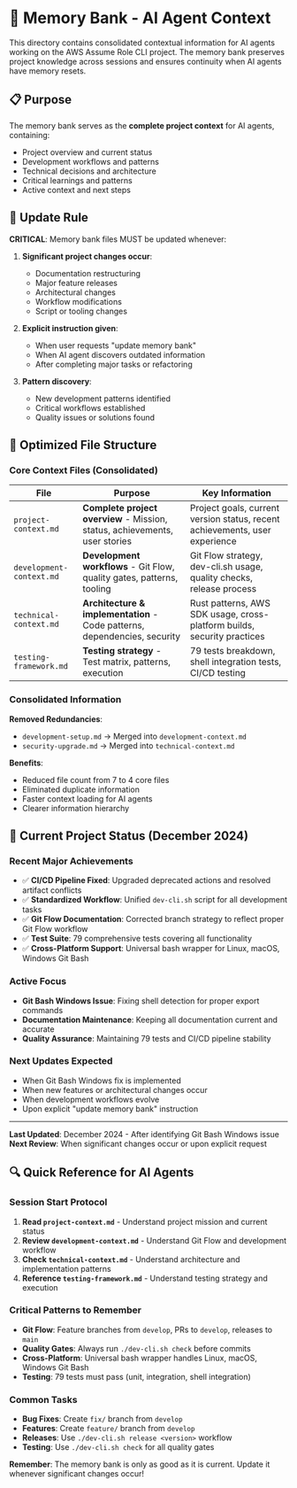 # 🧠 Memory Bank - AI Agent Context

This directory contains consolidated contextual information for AI agents working on the AWS Assume Role CLI project. The memory bank preserves project knowledge across sessions and ensures continuity when AI agents have memory resets.

## 📋 Purpose

The memory bank serves as the **complete project context** for AI agents, containing:
- Project overview and current status
- Development workflows and patterns
- Technical decisions and architecture
- Critical learnings and patterns
- Active context and next steps

## 🔄 Update Rule

**CRITICAL**: Memory bank files MUST be updated whenever:

1. **Significant project changes occur**:
   - Documentation restructuring
   - Major feature releases
   - Architectural changes
   - Workflow modifications
   - Script or tooling changes

2. **Explicit instruction given**:
   - When user requests "update memory bank"
   - When AI agent discovers outdated information
   - After completing major tasks or refactoring

3. **Pattern discovery**:
   - New development patterns identified
   - Critical workflows established
   - Quality issues or solutions found

## 📁 Optimized File Structure

### Core Context Files (Consolidated)

| File | Purpose | Key Information |
|------|---------|-----------------|
| `project-context.md` | **Complete project overview** - Mission, status, achievements, user stories | Project goals, current version status, recent achievements, user experience |
| `development-context.md` | **Development workflows** - Git Flow, quality gates, patterns, tooling | Git Flow strategy, dev-cli.sh usage, quality checks, release process |
| `technical-context.md` | **Architecture & implementation** - Code patterns, dependencies, security | Rust patterns, AWS SDK usage, cross-platform builds, security practices |
| `testing-framework.md` | **Testing strategy** - Test matrix, patterns, execution | 79 tests breakdown, shell integration tests, CI/CD testing |

### Consolidated Information

**Removed Redundancies**:
- `development-setup.md` → Merged into `development-context.md`
- `security-upgrade.md` → Merged into `technical-context.md`

**Benefits**:
- Reduced file count from 7 to 4 core files
- Eliminated duplicate information
- Faster context loading for AI agents
- Clearer information hierarchy

## 🎯 Current Project Status (December 2024)

### Recent Major Achievements
- ✅ **CI/CD Pipeline Fixed**: Upgraded deprecated actions and resolved artifact conflicts
- ✅ **Standardized Workflow**: Unified `dev-cli.sh` script for all development tasks
- ✅ **Git Flow Documentation**: Corrected branch strategy to reflect proper Git Flow workflow
- ✅ **Test Suite**: 79 comprehensive tests covering all functionality
- ✅ **Cross-Platform Support**: Universal bash wrapper for Linux, macOS, Windows Git Bash

### Active Focus
- **Git Bash Windows Issue**: Fixing shell detection for proper export commands
- **Documentation Maintenance**: Keeping all documentation current and accurate
- **Quality Assurance**: Maintaining 79 tests and CI/CD pipeline stability

### Next Updates Expected
- When Git Bash Windows fix is implemented
- When new features or architectural changes occur
- When development workflows evolve
- Upon explicit "update memory bank" instruction

---

**Last Updated**: December 2024 - After identifying Git Bash Windows issue
**Next Review**: When significant changes occur or upon explicit request

## 🔍 Quick Reference for AI Agents

### **Session Start Protocol**
1. **Read `project-context.md`** - Understand project mission and current status
2. **Review `development-context.md`** - Understand Git Flow and development workflow
3. **Check `technical-context.md`** - Understand architecture and implementation patterns
4. **Reference `testing-framework.md`** - Understand testing strategy and execution

### **Critical Patterns to Remember**
- **Git Flow**: Feature branches from `develop`, PRs to `develop`, releases to `main`
- **Quality Gates**: Always run `./dev-cli.sh check` before commits
- **Cross-Platform**: Universal bash wrapper handles Linux, macOS, Windows Git Bash
- **Testing**: 79 tests must pass (unit, integration, shell integration)

### **Common Tasks**
- **Bug Fixes**: Create `fix/` branch from `develop`
- **Features**: Create `feature/` branch from `develop`
- **Releases**: Use `./dev-cli.sh release <version>` workflow
- **Testing**: Use `./dev-cli.sh check` for all quality gates

**Remember**: The memory bank is only as good as it is current. Update it whenever significant changes occur! 